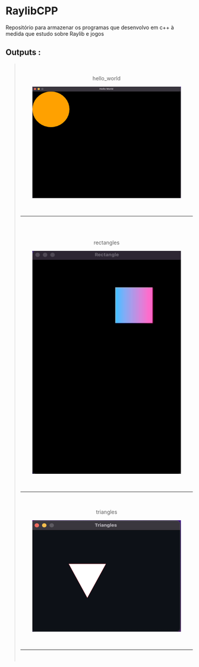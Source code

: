 # RaylibCPP
Repositório para armazenar os programas que desenvolvo em c++ à medida que estudo sobre Raylib e jogos
## Outputs :
> <br>
> <div align="center">
>
> hello_world
> 
> </div>
> <p align="center">
>   <img src="images/hello_world.png" width="400" height="300">
> </p>
> <br> <hr> <br>
> <div align="center">
>
> <br>
> <div align="center">
>
> rectangles
> 
> </div>
> <p align="center">
>   <img src="images/rectangles.gif"  width="400" height="600">
> </p>
> <br> <hr> <br>
> <div align="center">
>
> triangles
> 
> </div>
> <p align="center">
>   <img src="images/triangles.png"  width="400" height="300">
> </p>
> <br> <hr> <br>
> <div align="center">
>